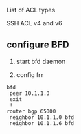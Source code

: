 List of ACL types

SSH ACL v4 and v6



## configure BFD
1. start bfd daemon
   
2. config frr
```
bfd
 peer 10.1.1.0
 exit
 !
router bgp 65000
 neighbor 10.1.1.0 bfd
 neighbor 10.1.1.6 bfd
```
